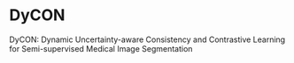 # DyCON
DyCON: Dynamic Uncertainty-aware Consistency and Contrastive Learning for Semi-supervised Medical Image Segmentation
